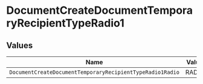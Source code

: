 # DocumentCreateDocumentTemporaryRecipientTypeRadio1


## Values

| Name                                                      | Value                                                     |
| --------------------------------------------------------- | --------------------------------------------------------- |
| `DocumentCreateDocumentTemporaryRecipientTypeRadio1Radio` | RADIO                                                     |